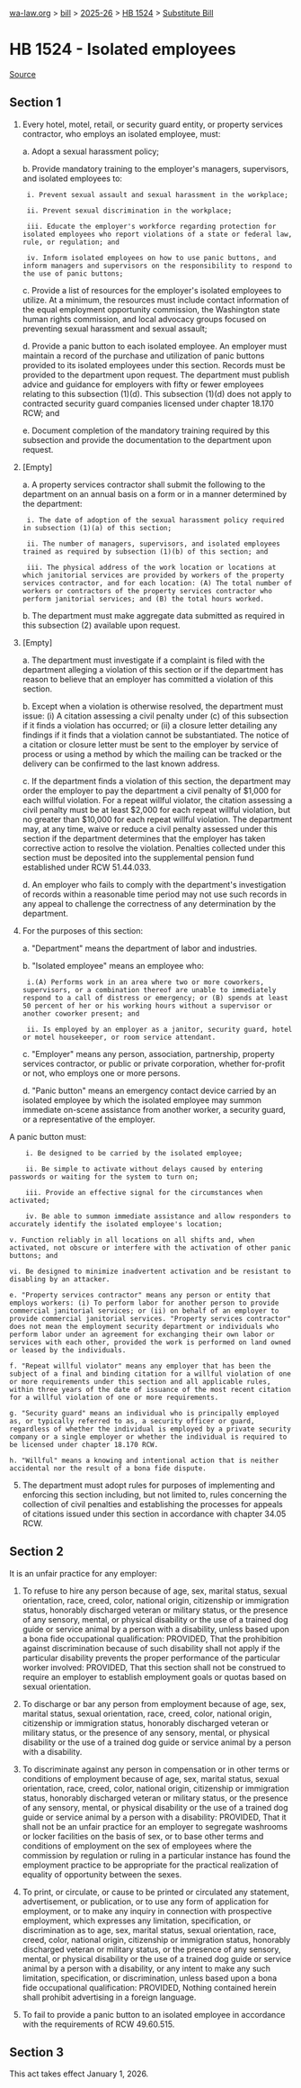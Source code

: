 [wa-law.org](/) > [bill](/bill/) > [2025-26](/bill/2025-26/) > [HB 1524](/bill/2025-26/hb/1524/) > [Substitute Bill](/bill/2025-26/hb/1524/S/)

# HB 1524 - Isolated employees

[Source](http://lawfilesext.leg.wa.gov/biennium/2025-26/Pdf/Bills/House%20Bills/1524-S.pdf)

## Section 1
1. Every hotel, motel, retail, or security guard entity, or property services contractor, who employs an isolated employee, must:

    a. Adopt a sexual harassment policy;

    b. Provide mandatory training to the employer's managers, supervisors, and isolated employees to:

        i. Prevent sexual assault and sexual harassment in the workplace;

        ii. Prevent sexual discrimination in the workplace;

        iii. Educate the employer's workforce regarding protection for isolated employees who report violations of a state or federal law, rule, or regulation; and

        iv. Inform isolated employees on how to use panic buttons, and inform managers and supervisors on the responsibility to respond to the use of panic buttons;

    c. Provide a list of resources for the employer's isolated employees to utilize. At a minimum, the resources must include contact information of the equal employment opportunity commission, the Washington state human rights commission, and local advocacy groups focused on preventing sexual harassment and sexual assault;

    d. Provide a panic button to each isolated employee. An employer must maintain a record of the purchase and utilization of panic buttons provided to its isolated employees under this section. Records must be provided to the department upon request. The department must publish advice and guidance for employers with fifty or fewer employees relating to this subsection (1)(d). This subsection (1)(d) does not apply to contracted security guard companies licensed under chapter 18.170 RCW; and

    e. Document completion of the mandatory training required by this subsection and provide the documentation to the department upon request.

2. [Empty]

    a. A property services contractor shall submit the following to the department on an annual basis on a form or in a manner determined by the department:

        i. The date of adoption of the sexual harassment policy required in subsection (1)(a) of this section;

        ii. The number of managers, supervisors, and isolated employees trained as required by subsection (1)(b) of this section; and

        iii. The physical address of the work location or locations at which janitorial services are provided by workers of the property services contractor, and for each location: (A) The total number of workers or contractors of the property services contractor who perform janitorial services; and (B) the total hours worked.

    b. The department must make aggregate data submitted as required in this subsection (2) available upon request.

3. [Empty]

    a. The department must investigate if a complaint is filed with the department alleging a violation of this section or if the department has reason to believe that an employer has committed a violation of this section.

    b. Except when a violation is otherwise resolved, the department must issue: (i) A citation assessing a civil penalty under (c) of this subsection if it finds a violation has occurred; or (ii) a closure letter detailing any findings if it finds that a violation cannot be substantiated. The notice of a citation or closure letter must be sent to the employer by service of process or using a method by which the mailing can be tracked or the delivery can be confirmed to the last known address.

    c. If the department finds a violation of this section, the department may order the employer to pay the department a civil penalty of $1,000 for each willful violation. For a repeat willful violator, the citation assessing a civil penalty must be at least $2,000 for each repeat willful violation, but no greater than $10,000 for each repeat willful violation. The department may, at any time, waive or reduce a civil penalty assessed under this section if the department determines that the employer has taken corrective action to resolve the violation. Penalties collected under this section must be deposited into the supplemental pension fund established under RCW 51.44.033.

    d. An employer who fails to comply with the department's investigation of records within a reasonable time period may not use such records in any appeal to challenge the correctness of any determination by the department.

4. For the purposes of this section:

    a. "Department" means the department of labor and industries.

    b. "Isolated employee" means an employee who:

        i.(A) Performs work in an area where two or more coworkers, supervisors, or a combination thereof are unable to immediately respond to a call of distress or emergency; or (B) spends at least 50 percent of her or his working hours without a supervisor or another coworker present; and

        ii. Is employed by an employer as a janitor, security guard, hotel or motel housekeeper, or room service attendant.

    c. "Employer" means any person, association, partnership, property services contractor, or public or private corporation, whether for-profit or not, who employs one or more persons.

    d. "Panic button" means an emergency contact device carried by an isolated employee by which the isolated employee may summon immediate on-scene assistance from another worker, a security guard, or a representative of the employer.

A panic button must:

        i. Be designed to be carried by the isolated employee;

        ii. Be simple to activate without delays caused by entering passwords or waiting for the system to turn on;

        iii. Provide an effective signal for the circumstances when activated;

        iv. Be able to summon immediate assistance and allow responders to accurately identify the isolated employee's location;

    v. Function reliably in all locations on all shifts and, when activated, not obscure or interfere with the activation of other panic buttons; and

    vi. Be designed to minimize inadvertent activation and be resistant to disabling by an attacker.

    e. "Property services contractor" means any person or entity that employs workers: (i) To perform labor for another person to provide commercial janitorial services; or (ii) on behalf of an employer to provide commercial janitorial services. "Property services contractor" does not mean the employment security department or individuals who perform labor under an agreement for exchanging their own labor or services with each other, provided the work is performed on land owned or leased by the individuals.

    f. "Repeat willful violator" means any employer that has been the subject of a final and binding citation for a willful violation of one or more requirements under this section and all applicable rules, within three years of the date of issuance of the most recent citation for a willful violation of one or more requirements.

    g. "Security guard" means an individual who is principally employed as, or typically referred to as, a security officer or guard, regardless of whether the individual is employed by a private security company or a single employer or whether the individual is required to be licensed under chapter 18.170 RCW.

    h. "Willful" means a knowing and intentional action that is neither accidental nor the result of a bona fide dispute.

5. The department must adopt rules for purposes of implementing and enforcing this section including, but not limited to, rules concerning the collection of civil penalties and establishing the processes for appeals of citations issued under this section in accordance with chapter 34.05 RCW.

## Section 2
It is an unfair practice for any employer:

1. To refuse to hire any person because of age, sex, marital status, sexual orientation, race, creed, color, national origin, citizenship or immigration status, honorably discharged veteran or military status, or the presence of any sensory, mental, or physical disability or the use of a trained dog guide or service animal by a person with a disability, unless based upon a bona fide occupational qualification: PROVIDED, That the prohibition against discrimination because of such disability shall not apply if the particular disability prevents the proper performance of the particular worker involved: PROVIDED, That this section shall not be construed to require an employer to establish employment goals or quotas based on sexual orientation.

2. To discharge or bar any person from employment because of age, sex, marital status, sexual orientation, race, creed, color, national origin, citizenship or immigration status, honorably discharged veteran or military status, or the presence of any sensory, mental, or physical disability or the use of a trained dog guide or service animal by a person with a disability.

3. To discriminate against any person in compensation or in other terms or conditions of employment because of age, sex, marital status, sexual orientation, race, creed, color, national origin, citizenship or immigration status, honorably discharged veteran or military status, or the presence of any sensory, mental, or physical disability or the use of a trained dog guide or service animal by a person with a disability: PROVIDED, That it shall not be an unfair practice for an employer to segregate washrooms or locker facilities on the basis of sex, or to base other terms and conditions of employment on the sex of employees where the commission by regulation or ruling in a particular instance has found the employment practice to be appropriate for the practical realization of equality of opportunity between the sexes.

4. To print, or circulate, or cause to be printed or circulated any statement, advertisement, or publication, or to use any form of application for employment, or to make any inquiry in connection with prospective employment, which expresses any limitation, specification, or discrimination as to age, sex, marital status, sexual orientation, race, creed, color, national origin, citizenship or immigration status, honorably discharged veteran or military status, or the presence of any sensory, mental, or physical disability or the use of a trained dog guide or service animal by a person with a disability, or any intent to make any such limitation, specification, or discrimination, unless based upon a bona fide occupational qualification: PROVIDED, Nothing contained herein shall prohibit advertising in a foreign language.

5. To fail to provide a panic button to an isolated employee in accordance with the requirements of RCW 49.60.515.

## Section 3
This act takes effect January 1, 2026.
